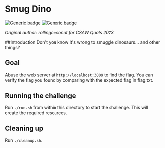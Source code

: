 # Smug Dino

[![Generic badge](https://img.shields.io/badge/Type-Web-green.svg)](https://shields.io/)
[![Generic badge](https://img.shields.io/badge/Level-Undetermined-grey.svg)](https://shields.io/)

*Original author: rollingcoconut for CSAW Quals 2023*

##Introduction
Don't you know it's wrong to smuggle dinosaurs... and other things?

## Goal
Abuse the web server at `http://localhost:3009` to find the flag. You can verify the flag you found by comparing with the expected flag in flag.txt.

## Running the challenge
Run `./run.sh` from within this directory to start the challenge. This will create the required resources.

## Cleaning up
Run `./cleanup.sh`.
